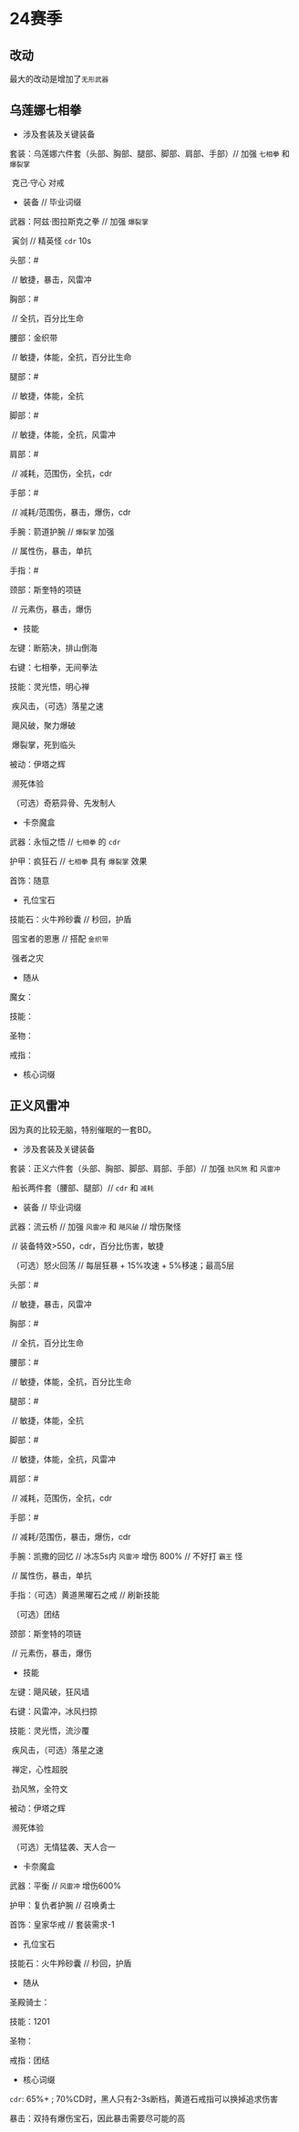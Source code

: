# 24赛季

## 改动

最大的改动是增加了`无形武器` 

## 乌莲娜七相拳

- 涉及套装及关键装备

套装：乌莲娜六件套（头部、胸部、腿部、脚部、肩部、手部）// 加强 `七相拳` 和 `爆裂掌`

​			克己·守心 对戒

- 装备  // 毕业词缀

武器：阿兹·图拉斯克之拳 // 加强 `爆裂掌`

​			寅剑  // 精英怪 `cdr` 10s

头部：#  

​			// 敏捷，暴击，风雷冲

胸部：#

​			// 全抗，百分比生命

腰部：金织带

​			// 敏捷，体能，全抗，百分比生命

腿部：#

​			// 敏捷，体能，全抗

脚部：#

​			// 敏捷，体能，全抗，风雷冲

肩部：#  

​			// 减耗，范围伤，全抗，cdr

手部：#

​			// 减耗/范围伤，暴击，爆伤，cdr

手腕：箭道护腕 // `爆裂掌` 加强

​			// 属性伤，暴击，单抗

手指：#

颈部：斯奎特的项链

​			// 元素伤，暴击，爆伤

- 技能

左键：断筋决，排山倒海

右键：七相拳，无间拳法

技能：灵光悟，明心禅

​			疾风击，（可选）落星之速

​			飓风破，聚力爆破

​			爆裂掌，死到临头

被动：伊塔之辉

​			濒死体验

​			（可选）奇筋异骨、先发制人						

- 卡奈魔盒

武器：永恒之悟 // `七相拳` 的 `cdr`

护甲：疯狂石  // `七相拳` 具有 `爆裂掌` 效果

首饰：随意

- 孔位宝石

技能石：火牛羚砂囊  // 秒回，护盾

​				囤宝者的恩惠  // 搭配 `金织带`

​				强者之灾

- 随从

魔女：

技能：

圣物：

戒指：

- 核心词缀

## 正义风雷冲

因为真的比较无脑，特别催眠的一套BD。

- 涉及套装及关键装备

套装：正义六件套（头部、胸部、脚部、肩部、手部）// 加强 `劲风煞` 和 `风雷冲`

​			船长两件套（腰部、腿部）// `cdr` 和 `减耗`

- 装备  // 毕业词缀

武器：流云桥 // 加强 `风雷冲` 和 `飓风破` // 增伤聚怪

​			// 装备特效>550，cdr，百分比伤害，敏捷

​			（可选）怒火回荡 // 每层狂暴 + 15%攻速 + 5%移速；最高5层

头部：#  

​			// 敏捷，暴击，风雷冲

胸部：#

​			// 全抗，百分比生命

腰部：#

​			// 敏捷，体能，全抗，百分比生命

腿部：#

​			// 敏捷，体能，全抗

脚部：#

​			// 敏捷，体能，全抗，风雷冲

肩部：#  

​			// 减耗，范围伤，全抗，cdr

手部：#

​			// 减耗/范围伤，暴击，爆伤，cdr

手腕：凯撒的回忆 // 冰冻5s内 `风雷冲` 增伤 800% // 不好打 `霸王` 怪

​			// 属性伤，暴击，单抗

手指：（可选）黄道黑曜石之戒  // 刷新技能

​			（可选）团结

颈部：斯奎特的项链

​			// 元素伤，暴击，爆伤

- 技能

左键：飓风破，狂风墙

右键：风雷冲，冰风扫掠

技能：灵光悟，流沙覆

​			疾风击，（可选）落星之速

​			禅定，心性超脱

​			劲风煞，全符文

被动：伊塔之辉

​			濒死体验

​			（可选）无情猛袭、天人合一						

- 卡奈魔盒

武器：平衡 // `风雷冲` 增伤600%

护甲：复仇者护腕  // 召唤勇士

首饰：皇家华戒  // 套装需求-1

- 孔位宝石

技能石：火牛羚砂囊  // 秒回，护盾

- 随从

圣殿骑士：

技能：1201

圣物：

戒指：团结

- 核心词缀

`cdr`: 65%+ ; 70%CD时，黑人只有2-3s断档，黄道石戒指可以换掉追求伤害

暴击：双持有爆伤宝石，因此暴击需要尽可能的高

